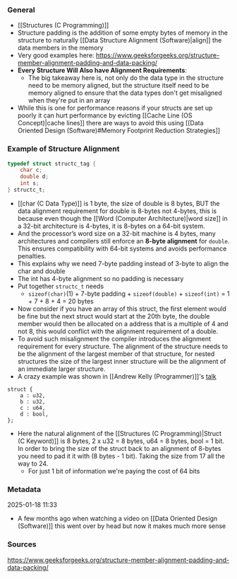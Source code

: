 ### General
- [[Structures (C Programming)]]
- Structure padding is the addition of some empty bytes of memory in the structure to naturally [[Data Structure Alignment (Software)|align]] the data members in the memory
- Very good examples here: https://www.geeksforgeeks.org/structure-member-alignment-padding-and-data-packing/
- **Every Structure Will Also have Alignment Requirements**: 
	- The big takeaway here is, not only do the data type in the structure need to be memory aligned, but the structure itself need to be memory aligned to ensure that the data types don't get misaligned when they're put in an array
- While this is one for performance reasons if your structs are set up poorly it can hurt performance by evicting [[Cache Line (OS Concept)|cache lines]] there are ways to avoid this using [[Data Oriented Design (Software)#Memory Footprint Reduction Strategies]]


### Example of Structure Alignment
```c
typedef struct structc_tag {
	char c;
	double d;
	int s;
} structc_t;
```
- [[char (C Data Type)]] is 1 byte, the size of double is 8 bytes, BUT the data alignment requirement for double is 8-bytes not 4-bytes, this is because even though the [[Word (Computer Architecture)|word size]] in a 32-bit architecture is 4-bytes, it is 8-bytes on a 64-bit system. 
- And the processor’s word size on a 32-bit machine is 4 bytes, many architectures and compilers still enforce an **8-byte alignment** for `double`. This ensures compatibility with 64-bit systems and avoids performance penalties.
- This explains why we need 7-byte padding instead of 3-byte to align the char and double
- The int has 4-byte alignment so no padding is necessary
- Put together `structc_t` needs 
	- `sizeof(char)`(1) + 7-byte padding + `sizeof(double)` + `sizeof(int)` = 1 + 7 + 8 + 4 = 20 bytes
- Now consider if you have an array of this struct, the first element would be fine but the next struct would start at the 20th byte, the double member would then be allocated on a address that is a multiple of 4 and not 8, this would conflict with the alignment requirement of a double.
- To avoid such misalignment the compiler introduces the alignment requirement for every structure. The alignment of the structure needs to be the alignment of the largest member of that structure, for nested structures the size of the largest inner structure will be the alignment of an immediate larger structure.
- A crazy example was shown in [[Andrew Kelly (Programmer)]]'s [talk](https://youtu.be/IroPQ150F6c?si=N8F28TcyfGBX3AwE)
```
struct {
	a : u32,
	b : u32,
	c : u64,
	d : bool,
};
```
- Here the natural alignment of the [[Structures (C Programming)|Struct (C Keyword)]] is 8 bytes, 2 x u32 = 8 bytes, u64 = 8 bytes, bool = 1 bit. In order to bring the size of the struct back to an alignment of 8-bytes you need to pad it it with (8 bytes - 1 bit). Taking the size from 17 all the way to 24.
	- For just 1 bit of information we're paying the cost of 64 bits


### Metadata
2025-01-18 11:33
- A few months ago when watching a video on [[Data Oriented Design (Software)]] this went over by head but now it makes much more sense 

### Sources
https://www.geeksforgeeks.org/structure-member-alignment-padding-and-data-packing/